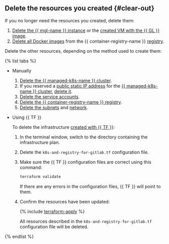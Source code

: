 ## Delete the resources you created {#clear-out}

If you no longer need the resources you created, delete them:
1. [Delete the {{ mgl-name }} instance](../../managed-gitlab/operations/instance/instance-delete.md) or the [created VM with the {{ GL }} image](../../compute/operations/vm-control/vm-delete.md).
1. [Delete all Docker images](../../container-registry/operations/docker-image/docker-image-delete.md) from the {{ container-registry-name }} [registry](../../container-registry/concepts/registry.md).

Delete the other resources, depending on the method used to create them:

{% list tabs %}

- Manually

   1. [Delete the {{ managed-k8s-name }} cluster](../../managed-kubernetes/operations/kubernetes-cluster/kubernetes-cluster-delete.md).
   1. If you reserved a [public static IP address](../../vpc/concepts/address.md#public-addresses) for the [{{ managed-k8s-name }} cluster](../../managed-kubernetes/concepts/index.md#kubernetes-cluster), [delete it](../../vpc/operations/address-delete.md).
   1. [Delete the service accounts](../../iam/operations/sa/delete.md).
   1. [Delete the {{ container-registry-name }} registry](../../container-registry/operations/registry/registry-delete.md).
   1. [Delete the subnets](../../vpc/operations/subnet-delete.md) and [network](../../vpc/operations/network-delete.md).

- Using {{ TF }}

   To delete the infrastructure [created with {{ TF }}](#deploy-infrastructure):
   1. In the terminal window, switch to the directory containing the infrastructure plan.
   1. Delete the `k8s-and-registry-for-gitlab.tf` configuration file.
   1. Make sure the {{ TF }} configuration files are correct using this command:

      ```bash
      terraform validate
      ```

      If there are any errors in the configuration files, {{ TF }} will point to them.
   1. Confirm the resources have been updated:

      {% include [terraform-apply](../../_includes/mdb/terraform/apply.md) %}

      All resources described in the `k8s-and-registry-for-gitlab.tf` configuration file will be deleted.

{% endlist %}